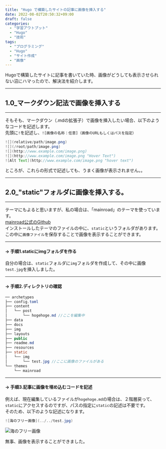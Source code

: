 ```yaml
---
title: "Hugo で構築したサイトの記事に画像を挿入する"
date: 2022-08-02T20:50:32+09:00
draft: false
categories:
  - "学習アウトプット"
  - "Hugo"
  - "技術"
tags:
  - "プログラミング"
  - "Hugo"
  - "サイト作成"
  - "画像"
---
```


Hugoで構築したサイトに記事を書いていた時、画像がどうしても表示させられない沼にハマったので、解決法を紹介します。  

<!--more-->

***
## 1.0_マークダウン記法で画像を挿入する
***
そもそも、マークダウン（.mdの拡張子）で画像を挿入したい場合、以下のようなコードを記述します。  
先頭に``!``を記述し、``![画像の名称：任意]（画像のURLもしくはパスを指定）``

```java Hello.java {.light .line-number .copy}
![](relative/path/image.png)
![](/root/path/image.png)
![](http://www.example.com/image.png)
![](http://www.example.com/image.png "Hover Text")
![Alt Text](http://www.example.com/image.png "hover text")
```
ところが、これらの形式で記述しても、うまく画像が表示されません。。

***
## 2.0_"static"フォルダに画像を挿入する。
***
テーマにもよると思いますが、私の場合は、「mainroad」のテーマを使っています。  
[mainroad公式のGithub](https://github.com/Vimux/Mainroad)  
インストールしたテーマのファイルの中に、``static``というフォルダがあります。  
この中に``画像ファイル``を保存することで画像を表示することができます。  

***
#### -> 手順1.staticにimgフォルダを作る  
自分の場合は、``static``フォルダに``img``フォルダを作成して、その中に画像``test.jpg``を挿入しました。  

***
#### -> 手順2.ディレクトリの確認  
```java Hello.java {.light .line-number .copy}
── archetypes
├── config.toml
├── content
│   └── post
│       └── hogehoge.md //ここを編集中
├── data
├── docs
├── img
├── layouts
├── public
├── readme.md
├── resources
├── static
│   └── img
│       └── test.jpg //ここに画像のファイルがある
└── themes
    └── mainroad

```  

***
#### -> 手順3.記事に画像を埋め込むコードを記述  

例えば、現在編集しているファイルが``hogehoge.md``の場合は、２階層戻って、``static``にアクセスするのですが、パスの指定に``static``の記述は不要です。  
そのため、以下のような記述になります。
```java Hello.java {.light .line-number .copy}
![海のフリー画像](../../test.jpg)
```
![海のフリー画像](../../img/test.jpg)  

無事、画像を表示することができました。
